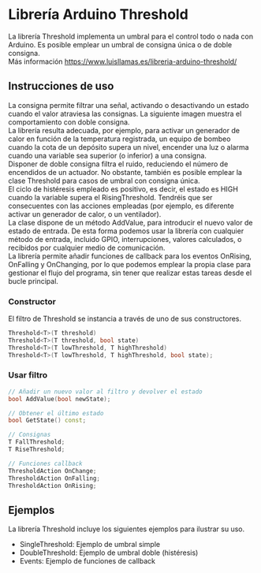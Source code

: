 # Librería Arduino Threshold
La librería Threshold implementa un umbral para el control todo o nada con Arduino. Es posible emplear un umbral de consigna única o de doble consigna. <br />
Más información https://www.luisllamas.es/libreria-arduino-threshold/

## Instrucciones de uso
La consigna permite filtrar una señal, activando o desactivando un estado cuando el valor atraviesa las consignas. La siguiente imagen muestra el comportamiento con doble consigna. <br />
La librería resulta adecuada, por ejemplo, para activar un generador de calor en función de la temperatura registrada, un equipo de bombeo cuando la cota de un depósito supera un nivel, encender una luz o alarma cuando una variable sea superior (o inferior) a una consigna. <br />
Disponer de doble consigna filtra el ruido, reduciendo el número de encendidos de un actuador. No obstante, también es posible emplear la clase Threshold para casos de umbral con consigna única. <br />
El ciclo de histéresis empleado es positivo, es decir, el estado es HIGH cuando la variable supera el RisingThreshold. Tendréis que ser consecuentes con las acciones empleadas (por ejemplo, es diferente activar un generador de calor, o un ventilador). <br />
La clase dispone de un método AddValue, para introducir el nuevo valor de estado de entrada. De esta forma podemos usar la librería con cualquier método de entrada, incluido GPIO, interrupciones, valores calculados, o recibidos por cualquier medio de comunicación. <br />
La librería permite añadir funciones de callback para los eventos OnRising, OnFalling y OnChanging, por lo que podemos emplear la propia clase para gestionar el flujo del programa, sin tener que realizar estas tareas desde el bucle principal. <br />

### Constructor
El filtro de Threshold se instancia a través de uno de sus constructores.
```c++
Threshold<T>(T threshold)
Threshold<T>(T threshold, bool state)
Threshold<T>(T lowThreshold, T highThreshold)
Threshold<T>(T lowThreshold, T highThreshold, bool state);
```

### Usar filtro
```c++
// Añadir un nuevo valor al filtro y devolver el estado
bool AddValue(bool newState);

// Obtener el último estado
bool GetState() const;

// Consignas
T FallThreshold;
T RiseThreshold;

// Funciones callback
ThresholdAction OnChange;
ThresholdAction OnFalling;
ThresholdAction OnRising;
```

## Ejemplos
La librería Threshold incluye los siguientes ejemplos para ilustrar su uso.
* SingleThreshold: Ejemplo de umbral simple
* DoubleThreshold: Ejemplo de umbral doble (histéresis)
* Events: Ejemplo de funciones de callback
